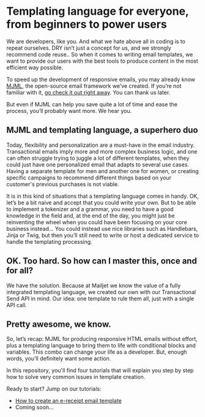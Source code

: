 # Templating language for everyone, from beginners to power users

We are developers, like you. And what we hate above all in coding is to repeat ourselves. DRY isn’t just a concept for us, and we strongly recommend code reuse.. So when it comes to writing email templates, we want to provide our users with the best tools to produce content in the most efficient way possible.

To speed up the development of responsive emails, you may already know [MJML](https://mjml.io), the open-source email framework we’ve created. If you’re not familiar with it, [go check it out right away](https://mjml.io). You can thank us later.

But even if MJML can help you save quite a lot of time and ease the process, you’ll probably want more. We hear you.


## MJML and templating language, a superhero duo

Today, flexibility and personalization are a must-have in the email industry. Transactional emails imply more and more complex business logic, and one can often struggle trying to juggle a lot of different templates, when they could just have one personalized email that adapts to several use cases. Having a separate template for men and another one for women, or creating specific campaigns to recommend different things based on your customer's previous purchases is not viable.

It is in this kind of situations that a templating language comes in handy. OK, let’s be a bit naive and accept that you could write your own. But to be able to implement a tokenizer and a grammar, you need to have a good knowledge in the field and, at the end of the day, you might just be reinventing the wheel when you could have been focusing on your core business instead... You could instead use nice libraries such as Handlebars, Jinja or Twig, but then you’ll still need to write or host a dedicated service to handle the templating processing.


## OK. Too hard. So how can I master this, once and for all?

We have the solution. Because at Mailjet we know the value of a fully integrated templating language, we created our own with our Transactional Send API in mind. Our idea: one template to rule them all, just with a single API call.

## Pretty awesome, we know.

So, let’s recap: MJML for producing responsive HTML emails without effort, plus a templating language to bring them to life with conditional blocks and variables. This combo can change your life as a developer. But, enough words, you’ll definitely want some action.

In this repository, you'll find four tutorials that will explain you step by step how to solve very common issues in template creation.

Ready to start? Jump on our tutorials:
* <a href="./receipt">How to create an e-receipt email template</a>
* Coming soon...
